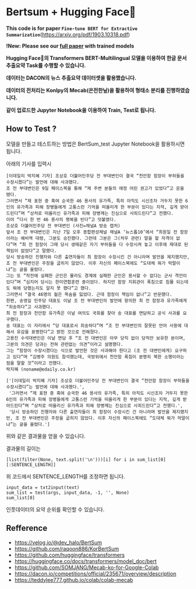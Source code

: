 # Bertsum + Hugging Face🤗

**This code is for paper `Fine-tune BERT for Extractive Summarization`**(https://arxiv.org/pdf/1903.10318.pdf)

**!New: Please see our [full paper](https://arxiv.org/abs/1908.08345) with trained models**

**Hugging Face🤗의 Transformers BERT-Multilingual 모델을 이용하여 한글 문서 추출요약 Task를 수행할 수 있습니다.**

**데이터는 DACON의 뉴스 추출요약 데이터셋을 활용했습니다.**

**데이터의 전처리는 Konlpy의 Mecab(은전한닢)을 활용하여 형태소 분리를 진행하였습니다.**

**같이 업로드한 Jupyter Notebook을 이용하여 Train, Test로  됩니다.**

## How to Test ?

모델을 만들고 테스트하는 방법은 BertSum_test Jupyter Notebook을 활용하시면 됩니다.

아래의 기사를 입력시 

```
[이데일리 박지혜 기자] 조상호 더불어민주당 전 부대변인이 결국 “천안함 함장이 부하들을 수장시켰다”는 발언에 대해 사과했다.
조 전 부대변인은 9일 페이스북을 통해 “제 주변 분들의 애정 어린 권고가 있었다”고 운을 뗐다.
그러면서 “제 표현 중 혹여 순국한 46 용사의 유가족, 특히 아직도 시신조차 거두지 못한 6인의 유가족과 피해 장병들에게 고통스런 기억을 떠올리게 한 부분이 있다는 지적, 깊게 받아드린다”며 “상처로 떠올리신 유가족과 피해 장병께는 진심으로 사죄드린다”고 전했다.
이어 “다시 한 번 46 용사의 명복을 빈다”고 덧붙였다.
조상호 더불어민주당 전 부대변인 (사진=채널A 방송 캡처)
앞서 조 전 부대변인은 지난 7일 오후 종합편성채널 채널A ‘뉴스톱10’에서 “최원일 전 함장이라는 예비역 대령, 그분도 승진했다. 그런데 그분은 그(처우 관련) 말을 할 자격이 없다”며 “최 전 함장이 그때 당시 생때같은 자기 부하들을 다 수장시켜 놓고 이후에 제대로 된 책임이 없었다”고 말했다.
당시 방송하던 진행자와 다른 출연자들이 최 함장이 수장시킨 건 아니라며 발언을 제지했지만, 조 전 부대변인은 주장을 굽히지 않았다. 이후 자신의 페이스북에도 “도대체 뭐가 막말이냐”는 글을 올렸다.
그는 또 “작전에 실패한 군인은 몰라도 경계에 실패한 군인은 용서할 수 없다는 군사 격언이 있다”며 “심지어 당시는 한미연합훈련 중이었다. 하지만 함장 지휘관이 폭침으로 침몰 되는데도 뭐에 당했는지도 알지 못 했다”고 했다.
그러면서 “결국 46명의 젊은 목숨을 잃었다. 근데 함장이 책임이 없나”고 반문했다.
한편, 송영길 민주당 대표도 이날 조 전 부대변인의 발언에 항의한 최 전 함장과 유가족에게 “죄송하다”고 사과했다.
최 전 함장과 천안함 유가족은 이날 여의도 국회를 찾아 송 대표를 면담하고 공식 사과를 요구했다.
송 대표는 이 자리에서 “당 대표로서 죄송하다”며 “조 전 부대변인의 잘못된 언어 사용에 대해서 유감을 표명한다”고 밝힌 것으로 전해졌다.
고용진 수석대변인은 이날 면담 후 “조 전 대변인은 아무 당직 없이 당적만 보유한 분이며, 그분의 의견은 당과는 전혀 관련없는 의견”이라고 설명했다.
그는 “함장이 수장시켰다는 식으로 발언한 것은 사과해야 한다고 (조 전 대변인에게) 요구하고 있다”며 “김병주 의원도 참석했는데, 국방위에서 천안함 폭침이 분명히 북한 소행이라는 점을 말할 것”이라고 전했다.
박지혜 (noname@edaily.co.kr)
```
```
['[이데일리 박지혜 기자] 조상호 더불어민주당 전 부대변인이 결국 “천안함 함장이 부하들을 수장시켰다”는 발언에 대해 사과했다.',
 '그러면서 “제 표현 중 혹여 순국한 46 용사의 유가족, 특히 아직도 시신조차 거두지 못한 6인의 유가족과 피해 장병들에게 고통스런 기억을 떠올리게 한 부분이 있다는 지적, 깊게 받아드린다”며 “상처로 떠올리신 유가족과 피해 장병께는 진심으로 사죄드린다”고 전했다.',
 '당시 방송하던 진행자와 다른 출연자들이 최 함장이 수장시킨 건 아니라며 발언을 제지했지만, 조 전 부대변인은 주장을 굽히지 않았다. 이후 자신의 페이스북에도 “도대체 뭐가 막말이냐”는 글을 올렸다.']
```
위와 같은 결과물을 얻을 수 있습니다.

결과물의 길이는
```
[list(filter(None, text.split('\n')))[i] for i in sum_list[0][:SENTENCE_LENGTH]]
```
위 코드에서 SENTENCE_LENGTH를 조정하면 됩니다.

```
input_data = txt2input(text)
sum_list = test(args, input_data, -1, '', None)
sum_list[0]
```
인풋데이터의 요약 순위를 확인할 수 있습니다.

## Refference
* https://velog.io/@dev_halo/BertSum
* https://github.com/raqoon886/KorBertSum
* https://github.com/huggingface/transformers
* https://huggingface.co/docs/transformers/model_doc/bert
* https://github.com/SOMJANG/Mecab-ko-for-Google-Colab
* https://dacon.io/competitions/official/235671/overview/description
* https://teddylee777.github.io/colab/colab-mecab
